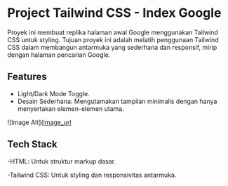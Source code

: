 
# Project Tailwind CSS - Index Google

Proyek ini membuat replika halaman awal Google menggunakan Tailwind CSS untuk styling. Tujuan proyek ini adalah melatih penggunaan Tailwind CSS dalam membangun antarmuka yang sederhana dan responsif, mirip dengan halaman pencarian Google.

## Features

- Light/Dark Mode Toggle.
- Desain Sederhana: Mengutamakan tampilan minimalis dengan hanya menyertakan elemen-elemen utama.

![Image Alt]([image_url](https://github.com/dededikri-15/index-google-tailwindcss/blob/main/google.png)

## Tech Stack

-HTML: Untuk struktur markup dasar.

-Tailwind CSS: Untuk styling dan responsivitas antarmuka.


